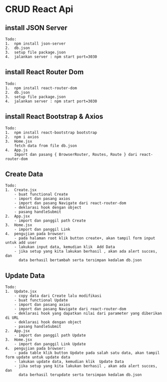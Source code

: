 # CRUD React Api

## install JSON Server

    Todo:
    1.  npm install json-server
    2.  db.json
    3.  setup file package.json
    4.  jalankan server : npm start port=3030

## install React Router Dom

    Todo:
    1.  npm install react-router-dom
    2.  db.json
    3.  setup file package.json
    4.  jalankan server : npm start port=3030

## install React Bootstrap & Axios

    Todo:
    1.  npm install react-bootstrap bootstrap
    2.  npm i axios
    3.  Home.jsx
        fetch data from file db.json
    4.  App.js
        Import dan pasang { BrowserRouter, Routes, Route } dari react-router-dom

## Create Data

    Todo:
    1.  Create.jsx
        - buat functional Create
        - import dan pasang axios
        - import dan pasang Navigate dari react-router-dom
        - deklarasi hook dengan object
        - pasang handleSubmit
    2.  App.jsx
        - import dan panggil path Create
    3.  Home.jsx
        - import dan panggil Link
    4.  pengujian pada browser:
        - pada halaman root klik button create+, akan tampil form input untuk add user
        - lakukan input data, kemudian klik  Add Data
        - jika setup yang kita lakukan berhasil , akan ada alert succes, dan
          data berhasil bertambah serta tersimpan kedalam db.json

## Update Data

    Todo:
    1.  Update.jsx
        - copy data dari Create lalu modifikasi
        - buat functional Update
        - import dan pasang axios
        - import dan pasang Navigate dari react-router-dom
        - deklarasi hook yang dapatkan nilai dari parameter yang diberikan di URL
        - deklarasi hook dengan object
        - pasang handleSubmit
    2.  App.jsx
        - import dan panggil path Update
    3.  Home.jsx
        - import dan panggil Link Update
    4.  pengujian pada browser:
        - pada table klik button Update pada salah satu data, akan tampil form update untuk update data
        - lakukan update data, kemudian klik  Update Data
        - jika setup yang kita lakukan berhasil , akan ada alert succes, dan
          data berhasil terupdate serta tersimpan kedalam db.json
